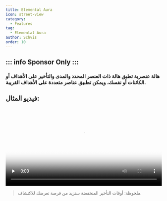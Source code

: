```yaml
---
title: Elemental Aura
icon: street-view
category:
  - Features
tag:
  - Elemental Aura
author: Schvis
order: 10
---
```

::: info Sponsor Only
:::
---
### هالة عنصرية تطبق هالة ذات العنصر المحدد والمدى والتأخير على الأهداف أو الكائنات أو نفسك، ويمكن تطبيق عناصر متعددة على الأهداف القريبة.

## فيديو المثال:

<video controls preload="none" width="100%" poster="https://nextcloud.atruicardona.xyz/s/mjfe6J4Q5Ja6ipN/preview"><source src="https://nextcloud.atruicardona.xyz/s/mjfe6J4Q5Ja6ipN/download" type="video/mp4"></video>

> ملحوظة: أوقات التأخير المنخفضة ستزيد من فرصة تعرضك للاكتشاف.



